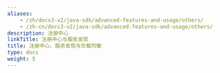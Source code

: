 ```yaml
---
aliases:
    - /zh/docs3-v2/java-sdk/advanced-features-and-usage/others/
    - /zh-cn/docs3-v2/java-sdk/advanced-features-and-usage/others/
description: 注册中心
linkTitle: 注册中心与服务发现
title: 注册中心、服务发现与负载均衡
type: docs
weight: 5
---
```

